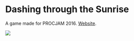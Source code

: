 # Dashing through the Sunrise

A game made for PROCJAM 2016. [Website](https://yscik.itch.io/dashing-through-the-sunrise).

![](https://img.itch.zone/aW1hZ2UvOTYxNjcvNDUzOTY5LmdpZg==/original/iABjPE.gif)

